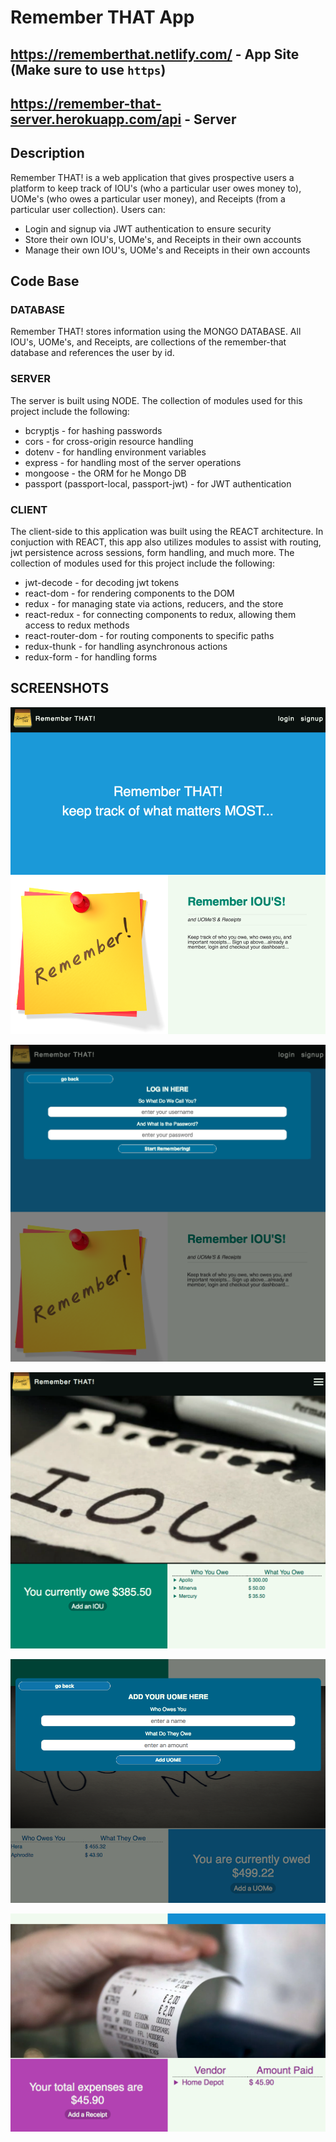 # Remember THAT App
## https://rememberthat.netlify.com/ - App Site (Make sure to use `https`)
## https://remember-that-server.herokuapp.com/api - Server
## Description

Remember THAT! is a web application that gives prospective users a platform to keep track of IOU's (who a particular user owes money to), UOMe's (who owes a particular user money), and Receipts (from a particular user collection).  Users can:
- Login and signup via JWT authentication to ensure security
- Store their own IOU's, UOMe's, and Receipts in their own accounts
- Manage their own IOU's, UOMe's and Receipts in their own accounts

## Code Base

### DATABASE
Remember THAT! stores information using the MONGO DATABASE.  All IOU's, UOMe's, and Receipts, are collections of the remember-that database and references the user by id.

### SERVER
The server is built using NODE.  The collection of modules used for this project include the following:
- bcryptjs - for hashing passwords
- cors - for cross-origin resource handling
- dotenv - for handling environment variables
- express - for handling most of the server operations
- mongoose - the ORM for he Mongo DB
- passport (passport-local, passport-jwt) - for JWT authentication
### CLIENT
The client-side to this application was built using the REACT architecture.  In conjuction with REACT, this app also utilizes modules to assist with routing, jwt persistence across sessions, form handling, and much more.  The collection of modules used for this project include the following:
- jwt-decode - for decoding jwt tokens
- react-dom - for rendering components to the DOM
- redux - for managing state via actions, reducers, and the store
- react-redux - for connecting components to redux, allowing them access to redux methods
- react-router-dom - for routing components to specific paths
- redux-thunk - for handling asynchronous actions
- redux-form - for handling forms

## SCREENSHOTS

![Image](./screenshots/rememberThat1.png)

![Image](./screenshots/rememberThat2.png)


![Image](./screenshots/rememberThat3.png)

![Image](./screenshots/rememberThat4.png)

![Image](./screenshots/rememberThat5.png)
